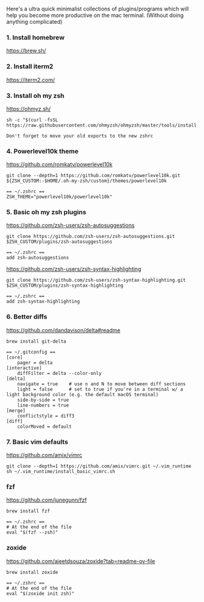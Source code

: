 Here's a ultra quick minimalist collections of plugins/programs which will help you become more productive on the mac terminal. (Without doing anything complicated)
### 1. Install homebrew
https://brew.sh/
### 2. Install iterm2
https://iterm2.com/
### 3. Install oh my zsh
https://ohmyz.sh/
```
sh -c "$(curl -fsSL https://raw.githubusercontent.com/ohmyzsh/ohmyzsh/master/tools/install.sh)"

Don't forget to move your old exports to the new zshrc
```
### 4. Powerlevel10k theme
https://github.com/romkatv/powerlevel10k 
```
git clone --depth=1 https://github.com/romkatv/powerlevel10k.git ${ZSH_CUSTOM:-$HOME/.oh-my-zsh/custom}/themes/powerlevel10k

== ~/.zshrc ==
ZSH_THEME="powerlevel10k/powerlevel10k"
```
### 5. Basic oh my zsh plugins
https://github.com/zsh-users/zsh-autosuggestions
```
git clone https://github.com/zsh-users/zsh-autosuggestions.git $ZSH_CUSTOM/plugins/zsh-autosuggestions

== ~/.zshrc ==
add zsh-autosuggestions
```
https://github.com/zsh-users/zsh-syntax-highlighting
```
git clone https://github.com/zsh-users/zsh-syntax-highlighting.git $ZSH_CUSTOM/plugins/zsh-syntax-highlighting

== ~/.zshrc ==
add zsh-syntax-highlighting
```
### 6. Better diffs
https://github.com/dandavison/delta#readme
```
brew install git-delta

== ~/.gitconfig ==
[core]
    pager = delta
[interactive]
    diffFilter = delta --color-only
[delta]
    navigate = true    # use n and N to move between diff sections
    light = false      # set to true if you're in a terminal w/ a light background color (e.g. the default macOS terminal)
    side-by-side = true
    line-numbers = true
[merge]
    conflictstyle = diff3
[diff]
    colorMoved = default
```
### 7. Basic vim defaults
https://github.com/amix/vimrc
```
git clone --depth=1 https://github.com/amix/vimrc.git ~/.vim_runtime
sh ~/.vim_runtime/install_basic_vimrc.sh
```

### fzf
https://github.com/junegunn/fzf

```
brew install fzf

== ~/.zshrc ==
# At the end of the file
eval "$(fzf --zsh)"
```
### zoxide
https://github.com/ajeetdsouza/zoxide?tab=readme-ov-file

```
brew install zoxide

== ~/.zshrc ==
# At the end of the file
eval "$(zoxide init zsh)"
```